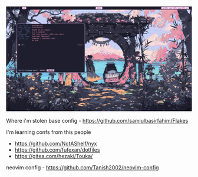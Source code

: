 <p align="center">
  <img src="assets/screenshot.png"/>
</p>

Where i'm stolen base config - https://github.com/samiulbasirfahim/Flakes

I'm learning confs from this people

- https://github.com/NotAShelf/nyx
- https://github.com/fufexan/dotfiles
- https://gitea.com/hezaki/Touka/

neovim config - https://github.com/Tanish2002/neovim-config
